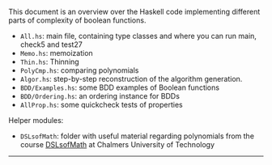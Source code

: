 This document is an overview over the Haskell code implementing different parts of complexity of boolean functions. 

* `All.hs`: main file, containing type classes and where you can run main, check5 and test27
* `Memo.hs`: memoization
* `Thin.hs`: Thinning
* `PolyCmp.hs`: comparing polynomials
* `Algor.hs`: step-by-step reconstruction of the algorithm generation.
* `BDD/Examples.hs`: some BDD examples of Boolean functions
* `BDD/Ordering.hs`: an ordering instance for BDDs
* `AllProp.hs`: some quickcheck tests of properties

Helper modules:

* `DSLsofMath`: folder with useful material regarding polynomials from the course [DSLsofMath](https://github.com/DSLsofMath/DSLsofMath) at Chalmers University of Technology


----------------------------------------------------------------


